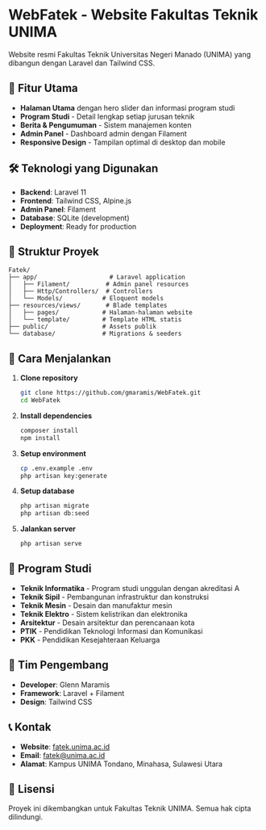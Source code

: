 # WebFatek - Website Fakultas Teknik UNIMA

Website resmi Fakultas Teknik Universitas Negeri Manado (UNIMA) yang dibangun dengan Laravel dan Tailwind CSS.

## 🚀 Fitur Utama

-   **Halaman Utama** dengan hero slider dan informasi program studi
-   **Program Studi** - Detail lengkap setiap jurusan teknik
-   **Berita & Pengumuman** - Sistem manajemen konten
-   **Admin Panel** - Dashboard admin dengan Filament
-   **Responsive Design** - Tampilan optimal di desktop dan mobile

## 🛠️ Teknologi yang Digunakan

-   **Backend**: Laravel 11
-   **Frontend**: Tailwind CSS, Alpine.js
-   **Admin Panel**: Filament
-   **Database**: SQLite (development)
-   **Deployment**: Ready for production

## 📁 Struktur Proyek

```
Fatek/
├── app/                    # Laravel application
│   ├── Filament/          # Admin panel resources
│   ├── Http/Controllers/  # Controllers
│   └── Models/           # Eloquent models
├── resources/views/       # Blade templates
│   ├── pages/            # Halaman-halaman website
│   └── template/         # Template HTML statis
├── public/               # Assets publik
└── database/             # Migrations & seeders
```

## 🚀 Cara Menjalankan

1. **Clone repository**

    ```bash
    git clone https://github.com/gmaramis/WebFatek.git
    cd WebFatek
    ```

2. **Install dependencies**

    ```bash
    composer install
    npm install
    ```

3. **Setup environment**

    ```bash
    cp .env.example .env
    php artisan key:generate
    ```

4. **Setup database**

    ```bash
    php artisan migrate
    php artisan db:seed
    ```

5. **Jalankan server**
    ```bash
    php artisan serve
    ```

## 📝 Program Studi

-   **Teknik Informatika** - Program studi unggulan dengan akreditasi A
-   **Teknik Sipil** - Pembangunan infrastruktur dan konstruksi
-   **Teknik Mesin** - Desain dan manufaktur mesin
-   **Teknik Elektro** - Sistem kelistrikan dan elektronika
-   **Arsitektur** - Desain arsitektur dan perencanaan kota
-   **PTIK** - Pendidikan Teknologi Informasi dan Komunikasi
-   **PKK** - Pendidikan Kesejahteraan Keluarga

## 👥 Tim Pengembang

-   **Developer**: Glenn Maramis
-   **Framework**: Laravel + Filament
-   **Design**: Tailwind CSS

## 📞 Kontak

-   **Website**: [fatek.unima.ac.id](https://fatek.unima.ac.id)
-   **Email**: fatek@unima.ac.id
-   **Alamat**: Kampus UNIMA Tondano, Minahasa, Sulawesi Utara

## 📄 Lisensi

Proyek ini dikembangkan untuk Fakultas Teknik UNIMA. Semua hak cipta dilindungi.
